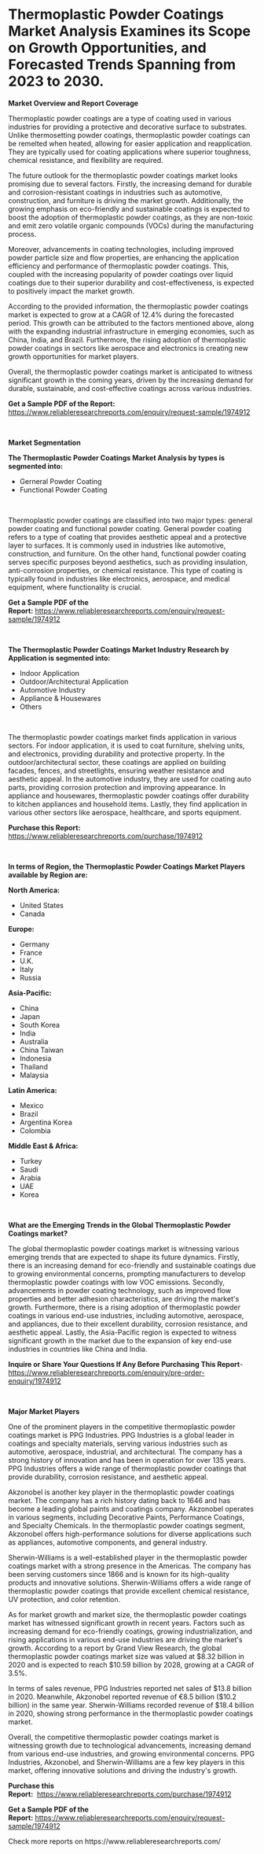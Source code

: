 <p><h1>Thermoplastic Powder Coatings Market Analysis Examines its Scope on Growth Opportunities, and Forecasted Trends Spanning from 2023 to 2030.</h1></p><p><strong>Market Overview and Report Coverage</strong></p>
<p><p>Thermoplastic powder coatings are a type of coating used in various industries for providing a protective and decorative surface to substrates. Unlike thermosetting powder coatings, thermoplastic powder coatings can be remelted when heated, allowing for easier application and reapplication. They are typically used for coating applications where superior toughness, chemical resistance, and flexibility are required.</p><p>The future outlook for the thermoplastic powder coatings market looks promising due to several factors. Firstly, the increasing demand for durable and corrosion-resistant coatings in industries such as automotive, construction, and furniture is driving the market growth. Additionally, the growing emphasis on eco-friendly and sustainable coatings is expected to boost the adoption of thermoplastic powder coatings, as they are non-toxic and emit zero volatile organic compounds (VOCs) during the manufacturing process.</p><p>Moreover, advancements in coating technologies, including improved powder particle size and flow properties, are enhancing the application efficiency and performance of thermoplastic powder coatings. This, coupled with the increasing popularity of powder coatings over liquid coatings due to their superior durability and cost-effectiveness, is expected to positively impact the market growth.</p><p>According to the provided information, the thermoplastic powder coatings market is expected to grow at a CAGR of 12.4% during the forecasted period. This growth can be attributed to the factors mentioned above, along with the expanding industrial infrastructure in emerging economies, such as China, India, and Brazil. Furthermore, the rising adoption of thermoplastic powder coatings in sectors like aerospace and electronics is creating new growth opportunities for market players.</p><p>Overall, the thermoplastic powder coatings market is anticipated to witness significant growth in the coming years, driven by the increasing demand for durable, sustainable, and cost-effective coatings across various industries.</p></p>
<p><strong>Get a Sample PDF of the Report:</strong> <a href="https://www.reliableresearchreports.com/enquiry/request-sample/1974912">https://www.reliableresearchreports.com/enquiry/request-sample/1974912</a></p>
<p>&nbsp;</p>
<p><strong>Market Segmentation</strong></p>
<p><strong>The Thermoplastic Powder Coatings Market Analysis by types is segmented into:</strong></p>
<p><ul><li>Gerneral Powder Coating</li><li>Functional Powder Coating</li></ul></p>
<p>&nbsp;</p>
<p><p>Thermoplastic powder coatings are classified into two major types: general powder coating and functional powder coating. General powder coating refers to a type of coating that provides aesthetic appeal and a protective layer to surfaces. It is commonly used in industries like automotive, construction, and furniture. On the other hand, functional powder coating serves specific purposes beyond aesthetics, such as providing insulation, anti-corrosion properties, or chemical resistance. This type of coating is typically found in industries like electronics, aerospace, and medical equipment, where functionality is crucial.</p></p>
<p><strong>Get a Sample PDF of the Report:</strong>&nbsp;<a href="https://www.reliableresearchreports.com/enquiry/request-sample/1974912">https://www.reliableresearchreports.com/enquiry/request-sample/1974912</a></p>
<p>&nbsp;</p>
<p><strong>The Thermoplastic Powder Coatings Market Industry Research by Application is segmented into:</strong></p>
<p><ul><li>Indoor Application</li><li>Outdoor/Architectural Application</li><li>Automotive Industry</li><li>Appliance & Housewares</li><li>Others</li></ul></p>
<p>&nbsp;</p>
<p><p>The thermoplastic powder coatings market finds application in various sectors. For indoor application, it is used to coat furniture, shelving units, and electronics, providing durability and protective property. In the outdoor/architectural sector, these coatings are applied on building facades, fences, and streetlights, ensuring weather resistance and aesthetic appeal. In the automotive industry, they are used for coating auto parts, providing corrosion protection and improving appearance. In appliance and housewares, thermoplastic powder coatings offer durability to kitchen appliances and household items. Lastly, they find application in various other sectors like aerospace, healthcare, and sports equipment.</p></p>
<p><strong>Purchase this Report:</strong>&nbsp; <a href="https://www.reliableresearchreports.com/purchase/1974912">https://www.reliableresearchreports.com/purchase/1974912</a></p>
<p>&nbsp;</p>
<p><strong>In terms of Region, the Thermoplastic Powder Coatings Market Players available by Region are:</strong></p>
<p>
    <p> <strong> North America: </strong>
        <ul>
            <li>United States</li>
            <li>Canada</li>
        </ul>
        </p> 
    <p> <strong> Europe: </strong>
        <ul>
            <li>Germany</li>
            <li>France</li>
            <li>U.K.</li>
            <li>Italy</li>
            <li>Russia</li>
        </ul>
        </p> 
    <p> <strong> Asia-Pacific: </strong>
        <ul>
            <li>China</li>
            <li>Japan</li>
            <li>South Korea</li>
            <li>India</li>
            <li>Australia</li>
            <li>China Taiwan</li>
            <li>Indonesia</li>
            <li>Thailand</li>
            <li>Malaysia</li>
        </ul>
        </p> 
    <p> <strong> Latin America: </strong>
        <ul>
            <li>Mexico</li>
            <li>Brazil</li>
            <li>Argentina Korea</li>
            <li>Colombia</li>
        </ul>
        </p> 
    <p> <strong> Middle East & Africa: </strong>
        <ul>
            <li>Turkey</li>
            <li>Saudi</li>
            <li>Arabia</li>
            <li>UAE</li>
            <li>Korea</li>
        </ul>
    </p>
    </p>
<p>&nbsp;</p>
<p><strong>What are the Emerging Trends in the Global Thermoplastic Powder Coatings market?</strong></p>
<p><p>The global thermoplastic powder coatings market is witnessing various emerging trends that are expected to shape its future dynamics. Firstly, there is an increasing demand for eco-friendly and sustainable coatings due to growing environmental concerns, prompting manufacturers to develop thermoplastic powder coatings with low VOC emissions. Secondly, advancements in powder coating technology, such as improved flow properties and better adhesion characteristics, are driving the market's growth. Furthermore, there is a rising adoption of thermoplastic powder coatings in various end-use industries, including automotive, aerospace, and appliances, due to their excellent durability, corrosion resistance, and aesthetic appeal. Lastly, the Asia-Pacific region is expected to witness significant growth in the market due to the expansion of key end-use industries in countries like China and India.</p></p>
<p><strong>Inquire or Share Your Questions If Any Before Purchasing This Report</strong>- <a href="https://www.reliableresearchreports.com/enquiry/pre-order-enquiry/1974912">https://www.reliableresearchreports.com/enquiry/pre-order-enquiry/1974912</a></p>
<p>&nbsp;</p>
<p><strong>Major Market Players</strong></p>
<p><p>One of the prominent players in the competitive thermoplastic powder coatings market is PPG Industries. PPG Industries is a global leader in coatings and specialty materials, serving various industries such as automotive, aerospace, industrial, and architectural. The company has a strong history of innovation and has been in operation for over 135 years. PPG Industries offers a wide range of thermoplastic powder coatings that provide durability, corrosion resistance, and aesthetic appeal.</p><p>Akzonobel is another key player in the thermoplastic powder coatings market. The company has a rich history dating back to 1646 and has become a leading global paints and coatings company. Akzonobel operates in various segments, including Decorative Paints, Performance Coatings, and Specialty Chemicals. In the thermoplastic powder coatings segment, Akzonobel offers high-performance solutions for diverse applications such as appliances, automotive components, and general industry.</p><p>Sherwin-Williams is a well-established player in the thermoplastic powder coatings market with a strong presence in the Americas. The company has been serving customers since 1866 and is known for its high-quality products and innovative solutions. Sherwin-Williams offers a wide range of thermoplastic powder coatings that provide excellent chemical resistance, UV protection, and color retention.</p><p>As for market growth and market size, the thermoplastic powder coatings market has witnessed significant growth in recent years. Factors such as increasing demand for eco-friendly coatings, growing industrialization, and rising applications in various end-use industries are driving the market's growth. According to a report by Grand View Research, the global thermoplastic powder coatings market size was valued at $8.32 billion in 2020 and is expected to reach $10.59 billion by 2028, growing at a CAGR of 3.5%.</p><p>In terms of sales revenue, PPG Industries reported net sales of $13.8 billion in 2020. Meanwhile, Akzonobel reported revenue of €8.5 billion ($10.2 billion) in the same year. Sherwin-Williams recorded revenue of $18.4 billion in 2020, showing strong performance in the thermoplastic powder coatings market.</p><p>Overall, the competitive thermoplastic powder coatings market is witnessing growth due to technological advancements, increasing demand from various end-use industries, and growing environmental concerns. PPG Industries, Akzonobel, and Sherwin-Williams are a few key players in this market, offering innovative solutions and driving the industry's growth.</p></p>
<p><strong>Purchase this Report:</strong>&nbsp;&nbsp;<a href="https://www.reliableresearchreports.com/purchase/1974912">https://www.reliableresearchreports.com/purchase/1974912</a></p>
<p></p>
<p><strong>Get a Sample PDF of the Report:</strong>&nbsp;<a href="https://www.reliableresearchreports.com/enquiry/request-sample/1974912">https://www.reliableresearchreports.com/enquiry/request-sample/1974912</a></p>
<p>Check more reports on https://www.reliableresearchreports.com/</p>